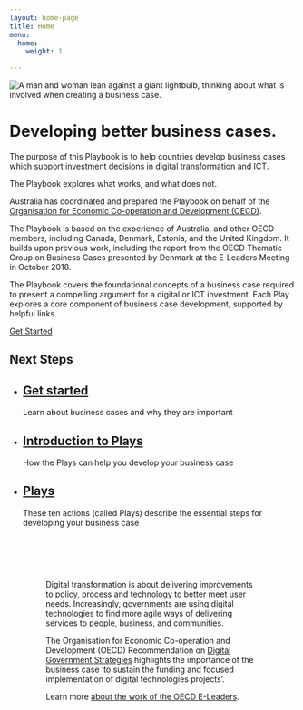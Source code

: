 ```yaml
---
layout: home-page
title: Home
menu:
  home:
    weight: 1

---
```

<div class="tier hero-section banner"> <div class="container-fluid"> <div class="row"> <div class="hero-img col-xs-12 col-sm-6 col-sm-push-6 col-md-5 col-md-push-7"> <img src="../assets/img/hero-image.png" alt="A man and woman lean against a giant lightbulb, thinking about what is involved when creating a business case."> </div> <div class="col-xs-12 col-sm-6 col-sm-pull-6 col-md-7 col-md-pull-5"> <h1>Developing better business cases.</h1> <p> The purpose of this Playbook is to help countries develop business cases which support investment decisions in digital transformation and ICT.</p> <p>The Playbook explores what works, and what does not.</p>

<p>Australia has coordinated and prepared the Playbook on behalf of the <a href="http://www.oecd.org/governance/digital-government/Organisation">Organisation for Economic Co-operation and Development (OECD)</a>.</p><p>
The Playbook is based on the experience of Australia, and other OECD members, including Canada, Denmark, Estonia, and the United Kingdom. It builds upon previous work, including the report from the OECD Thematic Group on Business Cases presented by Denmark at the E‑Leaders Meeting in October 2018.</p>

<p>The Playbook covers the foundational concepts of a business case required to present a compelling argument for a digital or ICT investment. Each Play explores a core component of business case development, supported by helpful links.</p>

<div class="btn-cta-group">
<a class="au-btn" href="/get-started/">Get Started</a>
</div>
</div>
</div>
</div>
</div>

<div class="banner banner--alt">
<div class="container-fluid">
<div class="row">
<div class="col-md-12">
<h2>Next Steps</h2>
<div class="row">
<ul class="au-card-list au-card-list--matchheight ">
<li class="col-xs-12 col-sm-4">
<div class="au-card au-card au-body  au-card--shadow au-card--centred au-card--clickable">
<div class="au-card__inner ">
<h2 class="au-card__title au-display-lg"><a href="/get-started" class="au-card--clickable__link ">Get started</a></h2>
<p class="au-card__content">Learn about business cases and why they are important</p>
</div>
</div>
</li>
<li class="col-xs-12 col-sm-4">
<div class="au-card au-card au-body  au-card--shadow au-card--centred au-card--clickable">
<div class="au-card__inner ">
<h2 class="au-card__title au-display-lg"><a href="/plays-introduction" class="au-card--clickable__link ">Introduction to Plays</a></h2>
<p class="au-card__content">How the Plays can help you develop your business case</p>
</div>
</div>
</li>
<li class="col-xs-12 col-sm-4">
<div class="au-card  au-card--shadow au-card--centred au-card--clickable au-card ">
<div class="au-card__inner ">
<h2 class="au-card__title au-display-lg"><a href="/plays" class="au-card--clickable__link ">Plays</a></h2>
<p class="au-card__content">These ten actions (called Plays) describe the essential steps for developing your business case</p>
</div>
</div>
</li>
</ul>
</div>
</div>
</div>
</div>
</div>

<div class="banner au-body au-body--dark">
<div class="container-fluid">
<div class="row">
<div class="col-md-12">
<div style="padding:4rem">
<div class="au-callout au-callout--dark ">
<p class="lead">Digital transformation is about delivering improvements to policy, process and technology to better meet user needs. Increasingly, governments are using digital technologies to find more agile ways of delivering services to people, business, and communities.</p>

<p>The Organisation for Economic Co-operation and Development (OECD) Recommendation on <a href="https://www.oecd.org/gov/digital-government/recommendation-on-digital-government-strategies.htm">Digital Government Strategies</a> highlights the importance of the business case ‘to sustain the funding and focused implementation of digital technologies projects’.</p>

<p>Learn more <a href="/about">about the work of the OECD E-Leaders</a>.</p>
</div>
</div>
</div>
</div>
</div>  
</div>